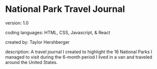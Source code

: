 # National Park Travel Journal

version: 1.0

coding languages: HTML, CSS, Javascript, & React

created by: Taylor Hershberger

description: A travel journal I created to highlight the 16 National Parks I managed to visit during the 6-month period I lived in a van and traveled around the United States. 
